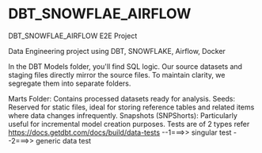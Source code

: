 # DBT_SNOWFLAE_AIRFLOW
DBT_SNOWFLAE_AIRFLOW E2E Project

Data Engineering project using DBT, SNOWFLAKE, Airflow, Docker


In the DBT Models folder, you'll find SQL logic. Our source datasets and staging files directly mirror the source files. To maintain clarity, we segregate them into separate folders.

Marts Folder: Contains processed datasets ready for analysis.
Seeds: Reserved for static files, ideal for storing reference tables and related items where data changes infrequently.
Snapshots (SNPShorts): Particularly useful for incremental model creation purposes.
Tests are of 2 types  refer https://docs.getdbt.com/docs/build/data-tests
--1===>> singular test
--2===>> generic data test 
